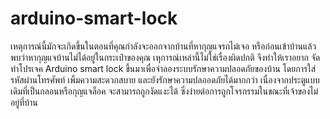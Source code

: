 # arduino-smart-lock
เหตุการณ์นี้มักจะเกิดขึ้นในตอนที่คุณกำลังจะออกจากบ้านที่หากุญแจรถไม่เจอ หรือก่อนเข้าบ้านแล้วพบว่าหากุญแจบ้านไม่ได้อยู่ในกระเป๋าของคุณ เหุการณ์เหล่านี้ไม่ใช่เรื่องผิดปกติ
จึงทำให้เราอยาก จัดทำโปรเจค Arduino smart lock ขึ้นมาเพื่อจำลองระบบรักษาความปลอดภัยของบ้าน โดยการใส่รหัสผ่านโทรศัพท์ เพิ้มความสะดวกสบาย และยังรักษาความปลออดภัยได้มากกว่า เนื่องจากประตูแบบเดิมที่เป็นกลอนหรือกุญแจล็อค จะสามารถถูกงัดแงะได้ ซึ่งง่ายต่อการถูกโจรกรรมในขณะที่เจ้าของไม่อยู่ที่บ้าน

